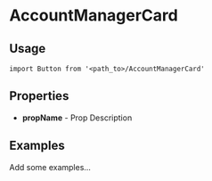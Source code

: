 # AccountManagerCard

## Usage

```
import Button from '<path_to>/AccountManagerCard'
```

## Properties

- **propName** - Prop Description

## Examples

Add some examples...
